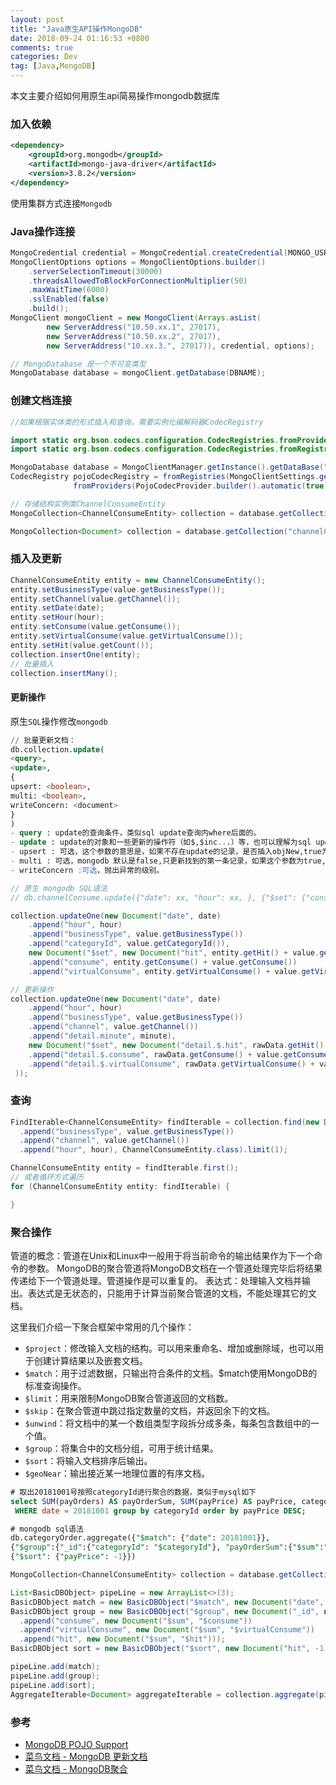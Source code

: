 ```yaml
---
layout: post
title: "Java原生API操作MongoDB"
date: 2018-09-24 01:16:53 +0800
comments: true
categories: Dev
tag: [Java,MongoDB]
---
```


本文主要介绍如何用原生api简易操作mongodb数据库

### 加入依赖

```xml
<dependency>
    <groupId>org.mongodb</groupId>
    <artifactId>mongo-java-driver</artifactId>
    <version>3.8.2</version>
</dependency>
```

<!--more -->

使用集群方式连接`Mongodb`

### Java操作连接

```java
MongoCredential credential = MongoCredential.createCredential(MONGO_USRE, "admin", MONGO_PASSWD.toCharArray());
MongoClientOptions options = MongoClientOptions.builder()  
    .serverSelectionTimeout(30000)  
    .threadsAllowedToBlockForConnectionMultiplier(50)  
    .maxWaitTime(6000)  
    .sslEnabled(false)  
    .build();
MongoClient mongoClient = new MongoClient(Arrays.asList(
        new ServerAddress("10.50.xx.1", 27017),
        new ServerAddress("10.50.xx.2", 27017),
        new ServerAddress("10.xx.3.", 27017)), credential, options);

// MongoDatabase 是一个不可变类型
MongoDatabase database = mongoClient.getDatabase(DBNAME);
```

### 创建文档连接

```java
//如果根据实体类的形式插入和查询，需要实例化编解码器CodecRegistry

import static org.bson.codecs.configuration.CodecRegistries.fromProviders;  
import static org.bson.codecs.configuration.CodecRegistries.fromRegistries;

MongoDatabase database = MongoClientManager.getInstance().getDataBase("ad");
CodecRegistry pojoCodecRegistry = fromRegistries(MongoClientSettings.getDefaultCodecRegistry(),
              fromProviders(PojoCodecProvider.builder().automatic(true).build()));

// 存储结构实例类ChannelConsumeEntity
MongoCollection<ChannelConsumeEntity> collection = database.getCollection("channelConsume", ChannelConsumeEntity.class).withCodecRegistry(pojoCodecRegistry);

MongoCollection<Document> collection = database.getCollection("channelConsume", Document.class).withCodecRegistry(pojoCodecRegistry);
```

### 插入及更新

```java
ChannelConsumeEntity entity = new ChannelConsumeEntity();  
entity.setBusinessType(value.getBusinessType());  
entity.setChannel(value.getChannel());  
entity.setDate(date);  
entity.setHour(hour);  
entity.setConsume(value.getConsume());  
entity.setVirtualConsume(value.getVirtualConsume());  
entity.setHit(value.getCount());   
collection.insertOne(entity);
// 批量插入
collection.insertMany();
```

#### 更新操作

原生`SQL`操作修改`mongodb`  

```SQL
// 批量更新文档：
db.collection.update(
<query>,
<update>,
{
upsert: <boolean>,
multi: <boolean>,
writeConcern: <document>
}
)
- query : update的查询条件，类似sql update查询内where后面的。
- update : update的对象和一些更新的操作符（如$,$inc...）等，也可以理解为sql update查询内set后面的
- upsert : 可选，这个参数的意思是，如果不存在update的记录，是否插入objNew,true为插入，默认是false，不插入。
- multi : 可选，mongodb 默认是false,只更新找到的第一条记录，如果这个参数为true,就把按条件查出来多条记录全部更新。
- writeConcern :可选，抛出异常的级别。
```

```java
// 原生 mongodb SQL语法
// db.channelConsume.update({"date": xx, "hour": xx, }, {"$set": {"consume": xx, "virtualConsume":xx}})

collection.updateOne(new Document("date", date)  
    .append("hour", hour)  
    .append("businessType", value.getBusinessType())  
    .append("categoryId", value.getCategoryId()),  
    new Document("$set", new Document("hit", entity.getHit() + value.getCount())  
    .append("consume", entity.getConsume() + value.getConsume())  
    .append("virtualConsume", entity.getVirtualConsume() + value.getVirtualConsume())));

// 更新操作
collection.updateOne(new Document("date", date)  
    .append("hour", hour)  
    .append("businessType", value.getBusinessType())  
    .append("channel", value.getChannel())  
    .append("detail.minute", minute),  
    new Document("$set", new Document("detail.$.hit", rawData.getHit() + value.getCount())  
    .append("detail.$.consume", rawData.getConsume() + value.getConsume())  
    .append("detail.$.virtualConsume", rawData.getVirtualConsume() + value.getVirtualConsume())  
 ));
```

### 查询

```java
FindIterable<ChannelConsumeEntity> findIterable = collection.find(new Document("date", date)  
  .append("businessType", value.getBusinessType())  
  .append("channel", value.getChannel())  
  .append("hour", hour), ChannelConsumeEntity.class).limit(1);  

ChannelConsumeEntity entity = findIterable.first();
// 或者循环方式遍历
for (ChannelConsumeEntity entity: findIterable) {

}
```

### 聚合操作

管道的概念：管道在Unix和Linux中一般用于将当前命令的输出结果作为下一个命令的参数。
MongoDB的聚合管道将MongoDB文档在一个管道处理完毕后将结果传递给下一个管道处理。管道操作是可以重复的。
表达式：处理输入文档并输出。表达式是无状态的，只能用于计算当前聚合管道的文档，不能处理其它的文档。

这里我们介绍一下聚合框架中常用的几个操作：

- `$project`：修改输入文档的结构。可以用来重命名、增加或删除域，也可以用于创建计算结果以及嵌套文档。
- `$match`：用于过滤数据，只输出符合条件的文档。$match使用MongoDB的标准查询操作。
- `$limit`：用来限制MongoDB聚合管道返回的文档数。
- `$skip`：在聚合管道中跳过指定数量的文档，并返回余下的文档。
- `$unwind`：将文档中的某一个数组类型字段拆分成多条，每条包含数组中的一个值。
- `$group`：将集合中的文档分组，可用于统计结果。
- `$sort`：将输入文档排序后输出。
- `$geoNear`：输出接近某一地理位置的有序文档。

```SQL
# 取出20181001号按照categoryId进行聚合的数据，类似于mysql如下
select SUM(payOrders) AS payOrderSum, SUM(payPrice) AS payPrice, categoryId, date FROM categoryOrder
 WHERE date = 20181001 group by categoryId order by payPrice DESC;

# mongodb sql语法
db.categoryOrder.aggregate({"$match": {"date": 20181001}}, 
{"$group":{"_id":{"categoryId": "$categoryId"}, "payOrderSum":{"$sum":"$payOrders"}, "payPrice":{"$sum": "$payPrice"}}}, 
{"$sort": {"payPrice": -1}})
```

```java
MongoCollection<ChannelConsumeEntity> collection = database.getCollection("channelConsume", ChannelConsumeEntity.class).withCodecRegistry(pojoCodecRegistry);  

List<BasicDBObject> pipeLine = new ArrayList<>(3);  
BasicDBObject match = new BasicDBObject("$match", new Document("date", date));  
BasicDBObject group = new BasicDBObject("$group", new Document("_id", new Document("channel", "$channel").append("businessType", "$businessType"))  
  .append("consume", new Document("$sum", "$consume"))  
  .append("virtualConsume", new Document("$sum", "$virtualConsume"))  
  .append("hit", new Document("$sum", "$hit")));  
BasicDBObject sort = new BasicDBObject("$sort", new Document("hit", -1));  

pipeLine.add(match);  
pipeLine.add(group);  
pipeLine.add(sort);  
AggregateIterable<Document> aggregateIterable = collection.aggregate(pipeLine, Document.class);
```

### 参考

* [MongoDB POJO Support](http://rosslawley.co.uk/mongodb-pojo-support/)
* [菜鸟文档 - MongoDB 更新文档](http://www.runoob.com/mongodb/mongodb-update.html)
* [菜鸟文档 - MongoDB聚合](http://www.runoob.com/mongodb/mongodb-aggregate.html)

